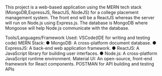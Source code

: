 This project is a web-based application using the MERN tech stack (MongoDB,ExpressJS, ReactJS, NodeJS) for a college placement management system. 
The front end will be a ReactJS whereas the server will run on Node.js using Express.js. 
The database is MongoDB where Mongoose will help Node.js communicate with the database.

Tools/Languages/Framework Used:
VSCode(IDE for writing and testing code)
MERN Stack:
● MongoDB: A cross-platform document database.
● ExpressJS: A back-end web application framework.
● ReactJS: A JavaScript library for building user interfaces.
● Node.js: A cross-platform JavaScript runtime environment.
Material UI: An open-source, front-end framework for React components.
POSTMAN for API building and testing APIs

